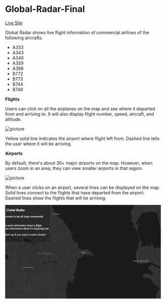 # Global-Radar-Final

[Live Site](https://global-radar-final.herokuapp.com/)

Global Radar shows live flight information of commercial airlines of the following aircrafts. 
- A333
- A343
- A346
- A359
- A388
- B772
- B773
- B744
- B748

__Flights__

Users can click on all the airplanes on the map and see where it departed from and arriving to. 
It will also display flight number, speed, aircraft, and altitude.

![picture](images/flight.gif)

Yellow solid line indicates the airport where flight left from. Dashed line tells the user where it will be arriving.

__Airports__

By default, there's about 30+ major airports on the map. However, when users zoom in an area, they can view smaller airports 
in that region. 

![picture](images/airport.gif)

When a user clicks on an airport, several lines can be displayed on the map. Solid lines connect to the flights that have departed from the airport. Dashed lines show the flights that will be arriving.

![picture](images/airports.gif)
